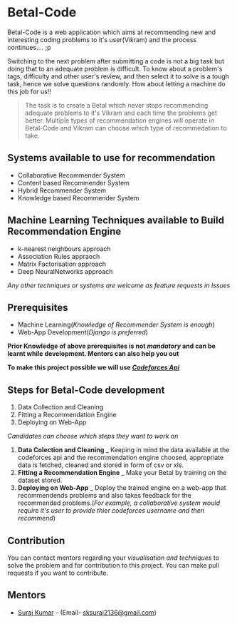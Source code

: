 # Betal-Code
Betal-Code is a web application which aims at recommending new and interesting coding problems to it's user(Vikram) and the process continues.... ;p

Switching to the next problem after submitting a code is not a big task but doing that to an adequate problem is difficult.
To know about a problem's tags, difficulty and other user's review, and then select it to solve is a tough task, hence we solve questions randomly. How about letting a machine do this job for us!!

> The task is to create a Betal which never stops recommending adequate problems to it's Vikram and each time the problems get better.
> Multiple types of recommendation engines will operate in Betal-Code and Vikram can choose which type of recommedation to take.

## Systems available to use for recommendation
* Collaborative Recommender System
* Content based Recommender System
* Hybrid Recommender System
* Knowledge based Recommender System

## Machine Learning Techniques available to Build Recommendation Engine
* k-nearest neighbours approach
* Association Rules appraoch
* Matrix Factorisation approach
* Deep NeuralNetworks approach

*Any other techniques or systems are welcome as feature requests in Issues*

## Prerequisites
* Machine Learning(*Knowledge of Recommender System is enough*)
* Web-App Development(*Django is preferred*)

**Prior Knowledge of above prerequisites is not *mandatory* and can be learnt while development. Mentors can also help you out**

**To make this project possible we will use [*Codeforces Api*](https://codeforces.com/api/help)**

## Steps for Betal-Code development
1. Data Collection and Cleaning 
2. Fitting a Recommendation Engine
3. Deploying on Web-App

*Candidates can choose which steps they want to work on*

1. **Data Colection and Cleaning**
   _ Keeping in mind the data available at the codeforces api and the recommendation engine choosed, appropriate data is fetched, cleaned and stored in form of csv or xls.
2. **Fitting a Recommendation Engine**
   _ Make your Betal by training on the dataset stored.
3. **Deploying on Web-App**
   _ Deploy the trained engine on a web-app that recommendends problems and also takes feedback for the recommended problems.(*For example, a collaborative system would require it's user to provide thier codeforces username and then recommend*)

## Contribution
You can contact mentors regarding your *visualisation and techniques* to solve the problem and for contribution to this project.
You can make pull requests if you want to contribute.

## Mentors
* [Suraj Kumar](https://github.com/shazz10) - (Email- sksuraj2136@gmail.com)

